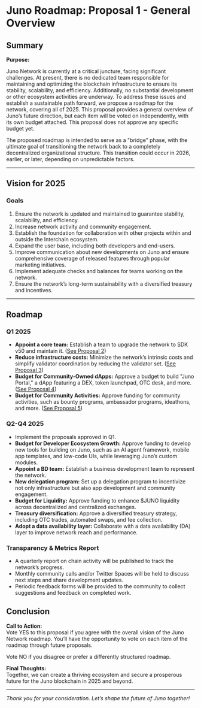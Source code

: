 # Juno Roadmap: Proposal 1 - General Overview

## Summary

**Purpose:**

Juno Network is currently at a critical juncture, facing significant challenges. At present, there is no dedicated team responsible for maintaining and optimizing the blockchain infrastructure to ensure its stability, scalability, and efficiency. Additionally, no substantial development or other ecosystem activities are underway. To address these issues and establish a sustainable path forward, we propose a roadmap for the network, covering all of 2025. This proposal provides a general overview of Juno’s future direction, but each item will be voted on independently, with its own budget attached. This proposal does not approve any specific budget yet.

The proposed roadmap is intended to serve as a "bridge" phase, with the ultimate goal of transitioning the network back to a completely decentralized organizational structure. This transition could occur in 2026, earlier, or later, depending on unpredictable factors.

---

## Vision for 2025

### Goals

1. Ensure the network is updated and maintained to guarantee stability, scalability, and efficiency.
2. Increase network activity and community engagement.
3. Establish the foundation for collaboration with other projects within and outside the Interchain ecosystem.
4. Expand the user base, including both developers and end-users.
5. Improve communication about new developments on Juno and ensure comprehensive coverage of released features through popular marketing initiatives.
6. Implement adequate checks and balances for teams working on the network.
7. Ensure the network’s long-term sustainability with a diversified treasury and incentives.

---

## Roadmap

### Q1 2025

- **Appoint a core team:** Establish a team to upgrade the network to SDK v50 and maintain it. ([See Proposal 2](./2-core-team.md))
- **Reduce infrastructure costs:** Minimize the network’s intrinsic costs and simplify validator coordination by reducing the validator set. ([See Proposal 3](./3-improve-infra.md))
- **Budget for Community-Owned dApps:** Approve a budget to build "Juno Portal," a dApp featuring a DEX, token launchpad, OTC desk, and more. ([See Proposal 4](./4-community-dapps.md))
- **Budget for Community Activities:** Approve funding for community activities, such as bounty programs, ambassador programs, ideathons, and more. ([See Proposal 5](./5-community-activities.md))

### Q2-Q4 2025

- Implement the proposals approved in Q1.
- **Budget for Developer Ecosystem Growth:** Approve funding to develop new tools for building on Juno, such as an AI agent framework, mobile app templates, and low-code UIs, while leveraging Juno’s custom modules.
- **Appoint a BD team:** Establish a business development team to represent the network.
- **New delegation program:** Set up a delegation program to incentivize not only infrastructure but also app development and community engagement.
- **Budget for Liquidity:** Approve funding to enhance $JUNO liquidity across decentralized and centralized exchanges.
- **Treasury diversification:** Approve a diversified treasury strategy, including OTC trades, automated swaps, and fee collection.
- **Adopt a data availability layer:** Collaborate with a data availability (DA) layer to improve network reach and performance.

### Transparency & Metrics Report

- A quarterly report on chain activity will be published to track the network’s progress.
- Monthly community calls and/or Twitter Spaces will be held to discuss next steps and share development updates.
- Periodic feedback forms will be provided to the community to collect suggestions and feedback on completed work.

## Conclusion

**Call to Action:**  
Vote YES to this proposal if you agree with the overall vision of the Juno Network roadmap. You’ll have the opportunity to vote on each item of the roadmap through future proposals.

Vote NO if you disagree or prefer a differently structured roadmap.

**Final Thoughts:**  
Together, we can create a thriving ecosystem and secure a prosperous future for the Juno blockchain in 2025 and beyond.

---

_Thank you for your consideration. Let’s shape the future of Juno together!_
